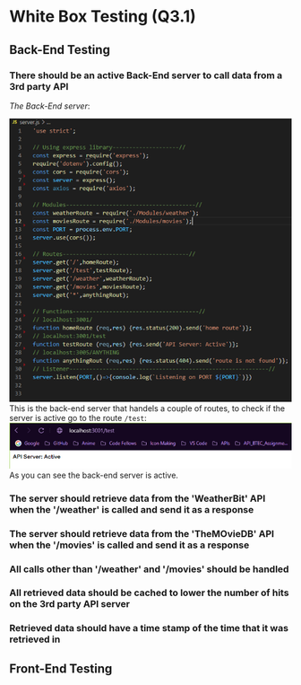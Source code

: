 # White Box Testing (Q3.1)

## Back-End Testing

### There should be an active Back-End server to call data from a 3rd party API

*The Back-End server*:

<!-- <img src="./images/server_js.PNG"> -->
![server.js](./images/server_js.PNG)
This is the back-end server that handels a couple of routes, to check if the server is active go to the route `/test`:
![test_route](./images/test_route.PNG)
As you can see the back-end server is active.

### The server should retrieve data from the 'WeatherBit' API when the '/weather' is called and send it as a response

### The server should retrieve data from the 'TheMOvieDB' API when the '/movies' is called and send it as a response

### All calls other than '/weather' and '/movies' should be handled

### All retrieved data should be cached to lower the number of hits on the 3rd party API server

### Retrieved data should have a time stamp of the time that it was retrieved in

## Front-End Testing
